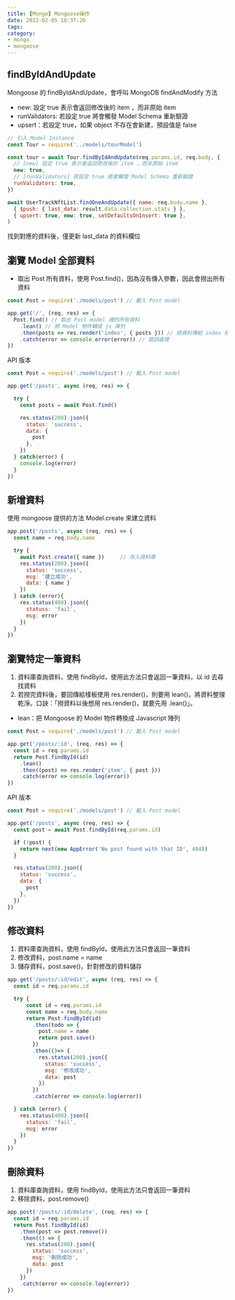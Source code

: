 ```yaml
---
title: [Mongo] Mongoose操作
date: 2022-02-05 18:37:20
tags:
category:
- mongo
- mongoose
---
```

## findByIdAndUpdate

Mongoose 的 findByIdAndUpdate，會呼叫 MongoDB findAndModify 方法

- new: 設定 true 表示會返回修改後的 item ，而非原始 item
- runValidators: 若設定 true 將會觸發 Model Schema 重新驗證
- upsert：若設定 true，如果 object 不存在會新建，預設值是 false

``` js
// 引入 Model Instance
const Tour = require('../models/tourModel')

const tour = await Tour.findByIdAndUpdate(req.params.id, req.body, {
  // [new] 設定 true 表示會返回修改後的 item ，而非原始 item
  new: true,
  // [runValidators] 若設定 true 將會觸發 Model Schema 重新驗證
  runValidators: true,
})
```

``` js
await UserTrackNftList.findOneAndUpdate({ name: req.body.name },
  { $push: { last_data: result.data.collection.stats } },
  { upsert: true, new: true, setDefaultsOnInsert: true },
)
```
找到對應的資料後，僅更新 last_data 的資料欄位

## 瀏覽 Model 全部資料
- 取出 Post 所有資料，使用 Post.find()，因為沒有傳入參數，因此會撈出所有資料

``` js
const Post = require('./models/post') // 載入 Post model

app.get('/', (req, res) => {
  Post.find() // 取出 Post model 裡的所有資料
    .lean() // 將 Model 物件轉成 js 陣列
    .then(posts => res.render('index', { posts })) // 將資料傳給 index 樣板
    .catch(error => console.error(error)) // 錯誤處理
})
```

API 版本
``` js
const Post = require('./models/post') // 載入 Post model

app.get('/posts', async (req, res) => {

  try {
    const posts = await Post.find()

    res.status(200).json({
      status: 'success',
      data: {
        post
      },
    })
  } catch(error) {
    console.log(error)
  }
})
```

## 新增資料
使用 mongoose 提供的方法 Model.create 來建立資料

``` js
app.post('/posts', async (req, res) => {
  const name = req.body.name

  try {
    await Post.create({ name })     // 存入資料庫
    res.status(200).json({
      status: 'success',
      msg: '建立成功',
      data: { name }
    })
  } catch (error){
    res.status(400).json({
      statuss: 'fail',
      msg: error
    })
  }
})
```


## 瀏覽特定一筆資料
1. 資料庫查詢資料，使用 findById，使用此方法只會返回一筆資料，以 id 去尋找資料
2. 若撈完資料後，要回傳給樣板使用 res.render()，則要用 lean()，將資料整理乾淨。口訣：「撈資料以後想用 res.render()，就要先用 .lean()」。
- lean：把 Mongoose 的 Model 物件轉換成 Javascript 陣列


``` js
const Post = require('./models/post') // 載入 Post model

app.get('/posts/:id', (req, res) => {
  const id = req.params.id
  return Post.findById(id)
    .lean()
    .then((post) => res.render('item', { post }))
    .catch(error => console.log(error))
})
```

API 版本
``` js
const Post = require('./models/post') // 載入 Post model

app.get('/posts', async (req, res) => {
  const post = await Post.findById(req.params.id)

  if (!post) {
    return next(new AppError('No post found with that ID', 404))
  }

  res.status(200).json({
    status: 'success',
    data: {
      post
    },
  })
})
```

## 修改資料
1. 資料庫查詢資料，使用 findById，使用此方法只會返回一筆資料
2. 修改資料，post.name = name
3. 儲存資料，post.save()，針對修改的資料儲存

``` js
app.get('/posts/:id/edit', async (req, res) => {
  const id = req.params.id

  try {
      const id = req.params.id
      const name = req.body.name
      return Post.findById(id)
        .then(todo => {
          post.name = name
          return post.save()
        })
        .then(()=> {
          res.status(200).json({
            status: 'success',
            msg: '修改成功',
            data: post
          })
        })
        .catch(error => console.log(error))

  } catch (error) {
    res.status(400).json({
      statuss: 'fail',
      msg: error
    })
  }
})
```

## 刪除資料
1. 資料庫查詢資料，使用 findById，使用此方法只會返回一筆資料
2. 移除資料，post.remove()

``` js
app.post('/posts/:id/delete', (req, res) => {
  const id = req.params.id
  return Post.findById(id)
    .then(post => post.remove())
    .then(() => {
      res.status(200).json({
        status: 'success',
        msg: '刪除成功',
        data: post
      })
    })
    .catch(error => console.log(error))
})
```
